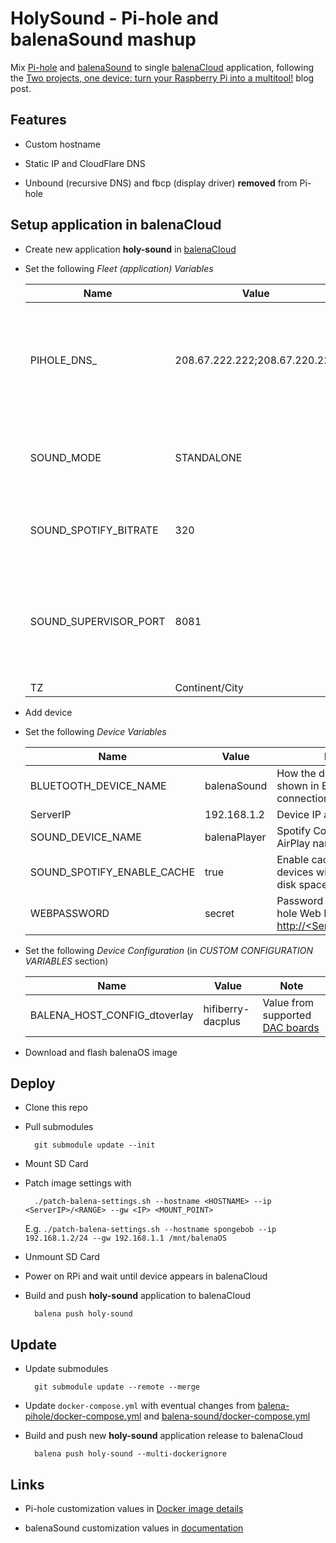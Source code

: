 # HolySound - Pi-hole and balenaSound mashup

Mix [Pi-hole](https://pi-hole.net/) and [balenaSound](https://sound.balenalabs.io/) to single [balenaCloud](https://www.balena.io/cloud/) application, following the [Two projects, one device: turn your Raspberry Pi into a multitool!](https://www.balena.io/blog/two-projects-one-device-turn-your-raspberry-pi-into-a-multitool/) blog post.

## Features

* Custom hostname

* Static IP and CloudFlare DNS

* Unbound (recursive DNS) and fbcp (display driver) **removed** from Pi-hole

## Setup application in balenaCloud

* Create new application **holy-sound** in [balenaCloud](https://www.balena.io/cloud/)

* Set the following _Fleet (application) Variables_

    | Name                  | Value          | Note 
    |-----------------------|----------------|------
    | PIHOLE_DNS_           | 208.67.222.222;208.67.220.220 | Upstream DNS (where a non-blocked DNS queries will be forwarded)
    | SOUND_MODE            | STANDALONE     | Disable [Multi-room](https://sound.balenalabs.io/docs/usage#modes-of-operation) (only single device playing)
    | SOUND_SPOTIFY_BITRATE | 320            | Spotify playback bitrate (default is 160)
    | SOUND_SUPERVISOR_PORT | 8081           | Port for API and UI of Sound supervisor (default is 80 what collide with Pi-hole UI)
    | TZ                    | Continent/City | Timezone

* Add device

* Set the following _Device Variables_

    | Name                       | Value        | Note 
    |----------------------------|--------------|------
    | BLUETOOTH_DEVICE_NAME      | balenaSound  | How the device will be shown in Bluetooth connections
    | ServerIP                   | 192.168.1.2  | Device IP address
    | SOUND_DEVICE_NAME          | balenaPlayer | Spotify Connect and AirPlay name
    | SOUND_SPOTIFY_ENABLE_CACHE | true         | Enable caching (only for devices with enough disk space)
    | WEBPASSWORD                | secret       | Password to access Pi-hole Web Interface at [http://\<ServerIP\>/admin/](http://ServerIP/admin/)

* Set the following _Device Configuration_ (in _CUSTOM CONFIGURATION VARIABLES_ section)

    | Name                         | Value             | Note 
    |------------------------------|-------------------|------
    | BALENA_HOST_CONFIG_dtoverlay | hifiberry-dacplus | Value from supported [DAC boards](https://sound.balenalabs.io/docs/audio-interfaces#dac-boards)

* Download and flash balenaOS image

## Deploy

* Clone this repo

* Pull submodules

        git submodule update --init

* Mount SD Card

* Patch image settings with

        ./patch-balena-settings.sh --hostname <HOSTNAME> --ip <ServerIP>/<RANGE> --gw <IP> <MOUNT_POINT>
  
  E.g. `./patch-balena-settings.sh --hostname spongebob --ip 192.168.1.2/24 --gw 192.168.1.1 /mnt/balenaOS`

* Unmount SD Card

* Power on RPi and wait until device appears in balenaCloud

* Build and push **holy-sound** application to balenaCloud

        balena push holy-sound

## Update

* Update submodules

        git submodule update --remote --merge

* Update `docker-compose.yml` with eventual changes from [balena-pihole/docker-compose.yml](https://github.com/klutchell/balena-pihole/blob/main/docker-compose.yml) and [balena-sound/docker-compose.yml](https://github.com/balenalabs/balena-sound/blob/master/docker-compose.yml)

* Build and push new **holy-sound** application release to balenaCloud

        balena push holy-sound --multi-dockerignore

## Links

* Pi-hole customization values in [Docker image details](https://hub.docker.com/r/pihole/pihole/)

* balenaSound customization values in [documentation](https://sound.balenalabs.io/docs/customization)
